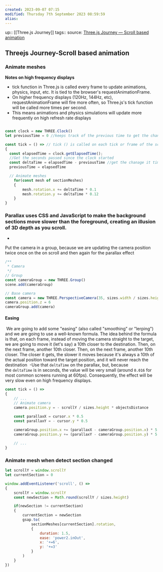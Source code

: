 ```yaml
---
created: 2023-09-07 07:15 
modified: Thursday 7th September 2023 08:59:59
alias: 
---
```

up::  [[Three.js Journey]]
tags:: 
source: [Three.js Journey — Scroll based animation](https://threejs-journey.com/lessons/scroll-based-animation#easing)

## Threejs Journey-Scroll based animation

### Animate meshes 
**Notes on high frequency displays**
- tick function in Three.js is called every frame to update animations, physics, input, etc. It is tied to the browser's requestAnimationFrame.
- On higher frequency displays (120Hz, 144Hz, etc), requestAnimationFrame will fire more often, so Three.js's tick function will be called more times per second.
- This means animations and physics simulations will update more frequently on high refresh rate displays

```javascript

const clock = new THREE.Clock()
let previousTime = 0 //keeps track of the previous time to get the change in time 

const tick = () => // tick () is called on each tick or frame of the scene's render loop.
{
  const elapsedTime = clock.getElapsedTime();
  //Get the seconds passed since the clock started
  const deltaTime = elapsedTime - previousTime //get the chanage it time for each tick
  previousTime = elapsedTime

  // Animate meshes
    for(const mesh of sectionMeshes)
    {
        mesh.rotation.x += deltaTime * 0.1
        mesh.rotation.y += deltaTime * 0.12
    }
}
```


### Parallax uses CSS and JavaScript to make the background sections move slower than the foreground, creating an illusion of 3D depth as you scroll.
- 
Put the camera in a group, because we are updating the camera position twice once on the on scroll and then again for the parallax effect
```javascript
/**
 * Camera
 */
// Group
const cameraGroup = new THREE.Group()
scene.add(cameraGroup)

// Base camera
const camera = new THREE.PerspectiveCamera(35, sizes.width / sizes.height, 0.1, 100)
camera.position.z = 6
cameraGroup.add(camera)
```

#### Easing
 We are going to add some "easing" (also called "smoothing" or "lerping") and we are going to use a well-known formula. The idea behind the formula is that, on each frame, instead of moving the camera straight to the target, we are going to move it (let's say) a 10th closer to the destination. Then, on the next frame, another 10th closer. Then, on the next frame, another 10th closer. The closer it gets, the slower it moves because it's always a 10th of the actual position toward the target position, and it will never reach the destination
 -Use that `deltaTime` on the parallax, but, because the `deltaTime` is in seconds, the value will be very small (around `0.016` for most common screens running at 60fps). Consequently, the effect will be very slow even on high frequency displays.
 
```javascript
const tick = () =>
{
    // ...
    // Animate camera
    camera.position.y = - scrollY / sizes.height * objectsDistance

    const parallaxX = cursor.x * 0.5
    const parallaxY = - cursor.y * 0.5
    
	cameraGroup.position.x += (parallaxX - cameraGroup.position.x) * 5 * deltaTime
    cameraGroup.position.y += (parallaxY - cameraGroup.position.y) * 5 * deltaTime

    // ...
}
```


### Animate mesh when detect section changed

```javascript
let scrollY = window.scrollY
let currentSection = 0
```


```javascript
window.addEventListener('scroll', () =>
{
    scrollY = window.scrollY
    const newSection = Math.round(scrollY / sizes.height)

    if(newSection != currentSection)
    {
        currentSection = newSection
        gsap.to(
            sectionMeshes[currentSection].rotation,
            {
                duration: 1.5,
                ease: 'power2.inOut',
                x: '+=6',
                y: '+=3'
            }
        )
    }
})
```

